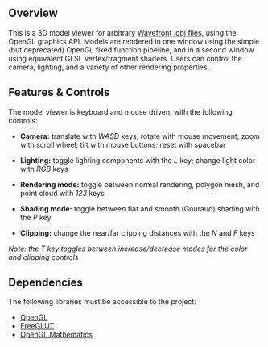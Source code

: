 ## Overview

This is a 3D model viewer for arbitrary [Wavefront .obj files](https://en.wikipedia.org/wiki/Wavefront_.obj_file), using the OpenGL graphics API. Models are rendered in one window using the simple (but deprecated) OpenGL fixed function pipeline, and in a second window using equivalent GLSL vertex/fragment shaders. Users can control the camera, lighting, and a variety of other rendering properties.


## Features & Controls

The model viewer is keyboard and mouse driven, with the following controls:

+ __Camera:__ translate with _WASD_ keys; rotate with mouse movement; zoom with scroll wheel; tilt with mouse buttons; reset with spacebar

+ __Lighting:__ toggle lighting components with the _L_ key; change light color with _RGB_ keys

+ __Rendering mode:__ toggle between normal rendering, polygon mesh, and point cloud with _123_ keys

+ __Shading mode:__ toggle between flat and smooth (Gouraud) shading with the _P_ key

+ __Clipping:__ change the near/far clipping distances with the _N_ and _F_ keys

_Note: the T key toggles between increase/decrease modes for the color and clipping controls_


## Dependencies

The following libraries must be accessible to the project:
+ [OpenGL](https://www.opengl.org/)
+ [FreeGLUT](http://freeglut.sourceforge.net/)
+ [OpenGL Mathematics](https://glm.g-truc.net/0.9.9/index.html)
